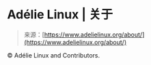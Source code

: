 <!--yml

category: 未分类

date: 2024-05-27 14:33:14

-->

# Adélie Linux | 关于

> 来源：[https://www.adelielinux.org/about/](https://www.adelielinux.org/about/)

© Adélie Linux and Contributors.
